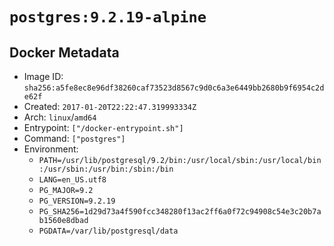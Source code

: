 # `postgres:9.2.19-alpine`

## Docker Metadata

- Image ID: `sha256:a5fe8ec8e96df38260caf73523d8567c9d0c6a3e6449bb2680b9f6954c2de62f`
- Created: `2017-01-20T22:22:47.319993334Z`
- Arch: `linux`/`amd64`
- Entrypoint: `["/docker-entrypoint.sh"]`
- Command: `["postgres"]`
- Environment:
  - `PATH=/usr/lib/postgresql/9.2/bin:/usr/local/sbin:/usr/local/bin:/usr/sbin:/usr/bin:/sbin:/bin`
  - `LANG=en_US.utf8`
  - `PG_MAJOR=9.2`
  - `PG_VERSION=9.2.19`
  - `PG_SHA256=1d29d73a4f590fcc348280f13ac2ff6a0f72c94908c54e3c20b7ab1560e8dbad`
  - `PGDATA=/var/lib/postgresql/data`

